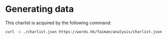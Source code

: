 # Generating data

This charlist is acquired by the following command:

```sh
curl -o ./charlist.json https://words.hk/faiman/analysis/charlist.json
```